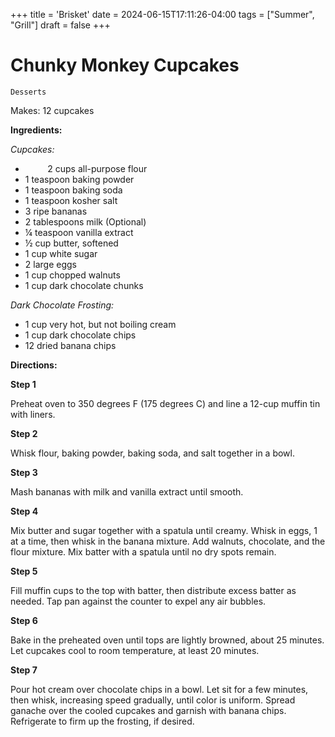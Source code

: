 +++
title = 'Brisket'
date = 2024-06-15T17:11:26-04:00
tags = ["Summer", "Grill"]
draft = false
+++
# Chunky Monkey Cupcakes

`Desserts`

Makes: 12 cupcakes 

**Ingredients:**

_Cupcakes:_

-          2 cups all-purpose flour 
- 1 teaspoon baking powder 
- 1 teaspoon baking soda 
- 1 teaspoon kosher salt 
- 3 ripe bananas 
- 2 tablespoons milk (Optional)
- ¼ teaspoon vanilla extract 
- ½ cup butter, softened 
- 1 cup white sugar 
- 2 large eggs 
- 1 cup chopped walnuts 
- 1 cup dark chocolate chunks 

_Dark Chocolate Frosting:_

- 1 cup very hot, but not boiling cream 
- 1 cup dark chocolate chips 
- 12 dried banana chips 

**Directions:**

**Step 1**

Preheat oven to 350 degrees F (175 degrees C) and line a 12-cup muffin tin with liners.

**Step 2**

Whisk flour, baking powder, baking soda, and salt together in a bowl.

**Step 3**

Mash bananas with milk and vanilla extract until smooth.

**Step 4**

Mix butter and sugar together with a spatula until creamy. Whisk in eggs, 1 at a time, then whisk in the banana mixture. Add walnuts, chocolate, and the flour mixture. Mix batter with a spatula until no dry spots remain.

**Step 5**

Fill muffin cups to the top with batter, then distribute excess batter as needed. Tap pan against the counter to expel any air bubbles.

**Step 6**

Bake in the preheated oven until tops are lightly browned, about 25 minutes. Let cupcakes cool to room temperature, at least 20 minutes.

**Step 7**

Pour hot cream over chocolate chips in a bowl. Let sit for a few minutes, then whisk, increasing speed gradually, until color is uniform. Spread ganache over the cooled cupcakes and garnish with banana chips. Refrigerate to firm up the frosting, if desired.
